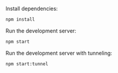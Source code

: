 Install dependencies:

```bash
npm install
```

Run the development server:

```bash
npm start
```

Run the development server with tunneling:

```bash
npm start:tunnel
```

